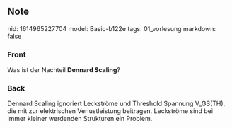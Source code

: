 ## Note
nid: 1614965227704
model: Basic-b122e
tags: 01_vorlesung
markdown: false

### Front
Was ist der Nachteil <b>Dennard Scaling</b>?

### Back
Dennard Scaling ignoriert Leckströme und Threshold Spannung V_GS(TH), die mit zur elektrischen Verlustleistung beitragen. Leckströme sind bei immer kleiner werdenden Strukturen ein Problem.
